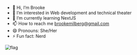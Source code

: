 - 👋 Hi, I’m Brooke
- 👀 I’m interested in Web development and technical theater
- 🌱 I’m currently learning NextJS
- 📫 How to reach me brookemilberg@gmail.com
- 😄 Pronouns: She/Her
- ⚡ Fun fact: Nerd

![flag](https://badge.les.bi/88x31/trans/lesbi/half/outset-double.svg)
<!---
rh-35/rh-35 is a ✨ special ✨ repository because its `README.md` (this file) appears on your GitHub profile.
You can click the Preview link to take a look at your changes.
--->
